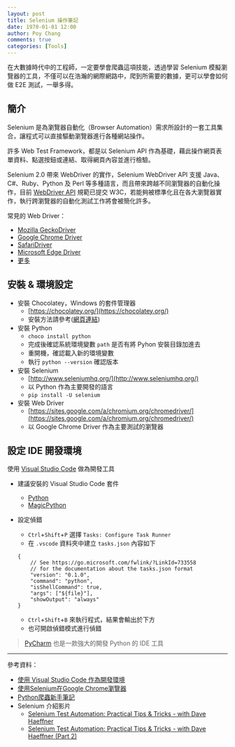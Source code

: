 ```yaml
---
layout: post
title: Selenium 操作筆記
date: 1970-01-01 12:00
author: Poy Chang
comments: true
categories: [Tools]
---
```

在大數據時代中的工程師，一定要學會爬蟲這項技能，透過學習 Selenium 模擬瀏覽器的工具，不僅可以在浩瀚的網際網路中，爬到所需要的數據，更可以學會如何做 E2E 測試，一舉多得。

## 簡介

Selenium 是為瀏覽器自動化（Browser Automation）需求所設計的一套工具集合，讓程式可以直接驅動瀏覽器進行各種網站操作。

許多 Web Test Framework，都是以 Selenium API 作為基礎，藉此操作網頁表單資料、點選按鈕或連結、取得網頁內容並進行檢驗。

Selenium 2.0 帶來 WebDriver 的實作，Selenium WebDriver API 支援 Java、C#、Ruby、Python 及 Perl 等多種語言，而且帶來跨越不同瀏覽器的自動化操作，目前 [WebDriver API](http://www.w3.org/TR/webdriver/) 規範已提交 W3C，若能夠被標準化且在各大瀏覽器實作，執行跨瀏覽器的自動化測試工作將會被簡化許多。

常見的 Web Driver：

* [Mozilla GeckoDriver](https://github.com/mozilla/geckodriver/)
* [Google Chrome Driver](https://sites.google.com/a/chromium.org/chromedriver/)
* [SafariDriver](https://webkit.org/blog/6900/webdriver-support-in-safari-10/)
* [Microsoft Edge Driver](https://developer.microsoft.com/en-us/microsoft-edge/tools/webdriver/)
* [更多](http://www.seleniumhq.org/download/#thirdPartyDrivers)

## 安裝 & 環境設定

* 安裝 Chocolatey，Windows 的套件管理器
	* [https://chocolatey.org/](https://chocolatey.org/)
	* 安裝方法請參考([網頁連結](https://chocolatey.org/install))
* 安裝 Python
	* `choco install python`
	* 完成後確認系統環境變數 `path` 是否有將 Pyhon 安裝目錄加進去
	* 重開機，確認載入新的環境變數
	* 執行 `python --version` 確認版本
* 安裝 Selenium
	* [http://www.seleniumhq.org/](http://www.seleniumhq.org/)
	* 以 Python 作為主要開發的語言
	* `pip install -U selenium`
* 安裝 Web Driver
	* [https://sites.google.com/a/chromium.org/chromedriver/](https://sites.google.com/a/chromium.org/chromedriver/)
	* 以 Google Chrome Driver 作為主要測試的瀏覽器

## 設定 IDE 開發環境

使用 [Visual Studio Code](https://code.visualstudio.com/) 做為開發工具

* 建議安裝的 Visual Studio Code 套件
	* [Python](https://marketplace.visualstudio.com/items?itemName=donjayamanne.python)
	* [MagicPython](https://marketplace.visualstudio.com/items?itemName=magicstack.MagicPython)
* 設定偵錯
	* `Ctrl`+`Shift`+`P` 選擇 `Tasks: Configure Task Runner`
	* 在 `.vscode` 資料夾中建立 `tasks.json` 內容如下
	```
	{
	    // See https://go.microsoft.com/fwlink/?LinkId=733558
	    // for the documentation about the tasks.json format
	    "version": "0.1.0",
	    "command": "python",
	    "isShellCommand": true,
	    "args": ["${file}"],
	    "showOutput": "always"
	}
	```

	* `Ctrl`+`Shift`+`B` 來執行程式，結果會輸出於下方
	* 也可開啟偵錯模式進行偵錯

>[PyCharm](https://www.jetbrains.com/pycharm/) 也是一款強大的開發 Python 的 IDE 工具

----------

參考資料：

* [使用 Visual Studio Code 作為開發環境](https://oranwind.org/python-vscode/)
* [使用Selenium在Google Chrome瀏覽器](http://jialin128.pixnet.net/blog/post/114056630-%5Bpython%5D--%E4%BD%BF%E7%94%A8selenium%E5%9C%A8google-chrome%E7%80%8F%E8%A6%BD%E5%99%A8)
* [Python爬蟲新手筆記](http://pala.tw/python-web-crawler/)
* Selenium 介紹影片
	* [Selenium Test Automation: Practical Tips & Tricks - with Dave Haeffner](https://www.youtube.com/watch?v=cIevkkD_LB4)
	* [Selenium Test Automation: Practical Tips & Tricks - with Dave Haeffner (Part 2)](https://www.youtube.com/watch?v=w0pYTX2t0pg)